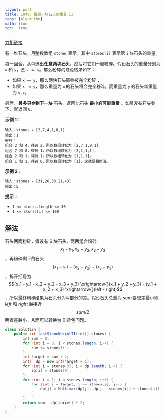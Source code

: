 ```yaml
---
layout: post
title: 1049. 最后一块石头的重量 II
tags: [Algorithm]
math: true
toc:  true
---
```


[力扣链接](https://leetcode.cn/problems/last-stone-weight-ii/ )

有一堆石头，用整数数组 `stones` 表示。其中 `stones[i]` 表示第 `i` 块石头的重量。

每一回合，从中选出**任意两块石头**，然后将它们一起粉碎。假设石头的重量分别为 `x` 和 `y`，且 `x <= y`。那么粉碎的可能结果如下：

- 如果 `x == y`，那么两块石头都会被完全粉碎；
- 如果 `x != y`，那么重量为 `x` 的石头将会完全粉碎，而重量为 `y` 的石头新重量为 `y-x`。

最后，**最多只会剩下一块** 石头。返回此石头 **最小的可能重量** 。如果没有石头剩下，就返回 `0`。

**示例 1：**

```
输入：stones = [2,7,4,1,8,1]
输出：1
解释：
组合 2 和 4，得到 2，所以数组转化为 [2,7,1,8,1]，
组合 7 和 8，得到 1，所以数组转化为 [2,1,1,1]，
组合 2 和 1，得到 1，所以数组转化为 [1,1,1]，
组合 1 和 1，得到 0，所以数组转化为 [1]，这就是最优值。
```

**示例 2：**

```
输入：stones = [31,26,33,21,40]
输出：5
```

**提示：**

- `1 <= stones.length <= 30`
- `1 <= stones[i] <= 100`

## 解法

石头两两粉碎，假设有 6 块石头，两两组合粉碎 $$x_1 - y_1, x_2 - y_2, x_3 - y_3$$，再粉碎剩下的石头 $$(x_1 - y_1) - (x_2 - y_2) - (x_3 - y_3)$$，拆开括号为： $$(x_1 - y_1 - x_2 + y_2 - x_3 + y_3) \xrightarrow{}(x_1 + y_2 + y_3) - (y_1 + x_2 + x_3) \xrightarrow{}(left - right)$$，所以最终粉碎结果为石头分为两部分的差。假设石头总重为 $sum$ 要想差最小则 $left$ 和 $right$ 越接近 $$sum/2$$ 两者差越小，从而可以转换为 01背包问题。

```java
class Solution {
    public int lastStoneWeightII(int[] stones) {
        int sum = 0;
        for (int i = 0; i < stones.length; i++) {
            sum += stones[i];
        }
        int target = sum / 2;
        int[] dp = new int[target + 1];
        for (int i = stones[0]; i < dp.length; i++) {
            dp[i] = stones[0];
        }
        for (int i = 1; i < stones.length; i++) {
            for (int j = target; j >= stones[i]; j--) {
                dp[j] = Math.max(dp[j], dp[j - stones[i]] + stones[i]);
            }
        }
        return sum - dp[target] * 2;
    }
}
```

